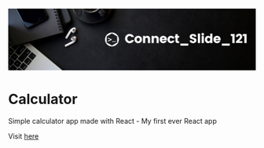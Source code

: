 ![alt text](https://github.com/Connectslide121/Calculator/blob/master/Connect_banner_github.png)

# Calculator

Simple calculator app made with React - My first ever React app

Visit [here](https://connectslide121.github.io/Calculator/)
